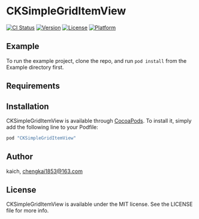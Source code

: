 # CKSimpleGridItemView

[![CI Status](http://img.shields.io/travis/kaich/CKSimpleGridItemView.svg?style=flat)](https://travis-ci.org/kaich/CKSimpleGridItemView)
[![Version](https://img.shields.io/cocoapods/v/CKSimpleGridItemView.svg?style=flat)](http://cocoapods.org/pods/CKSimpleGridItemView)
[![License](https://img.shields.io/cocoapods/l/CKSimpleGridItemView.svg?style=flat)](http://cocoapods.org/pods/CKSimpleGridItemView)
[![Platform](https://img.shields.io/cocoapods/p/CKSimpleGridItemView.svg?style=flat)](http://cocoapods.org/pods/CKSimpleGridItemView)

## Example

To run the example project, clone the repo, and run `pod install` from the Example directory first.

## Requirements

## Installation

CKSimpleGridItemView is available through [CocoaPods](http://cocoapods.org). To install
it, simply add the following line to your Podfile:

```ruby
pod "CKSimpleGridItemView"
```

## Author

kaich, chengkai1853@163.com

## License

CKSimpleGridItemView is available under the MIT license. See the LICENSE file for more info.
